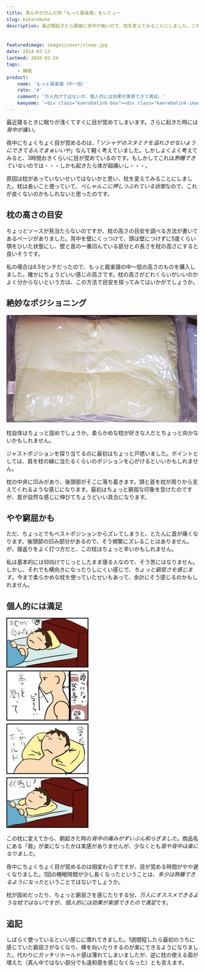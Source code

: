 ```yaml
---
title: 真ん中が凹んだ枕「もっと肩楽寝」をレビュー
slug: katarakune
description: 最近朝起きたら異様に背中が痛いので、枕を変えてみることにしました。この肩楽寝という枕が、頭と首をしっかり支えてくれるおかげか、背中の痛みがずいぶん和らぐようになりました。寝て起きたら背中が痛いなんて人は試してみてはいかがでしょうか。


featuredimage: images/cover/sleep.jpg
date: 2014-03-13
lastmod: 2016-02-24
tags: 
    - 睡眠
product:
    name: 'もっと肩楽寝（中〜低）'
    rate: '4'
    comment: '万人向けではないが、個人的には効果が実感できて満足。'
    kaeyome: '<div class="kaerebalink-box"><div class="kaerebalink-image"><a href="http://www.amazon.co.jp/exec/obidos/ASIN/B00CGGJJBC/illusionspace-22/ref=nosim/" rel="nofollow" target="_blank"><img src="http://ecx.images-amazon.com/images/I/41o6wfbuC4L._SL160_.jpg" style="border: none;" /></a></div><div class="kaerebalink-info"><div class="kaerebalink-name"><a href="http://www.amazon.co.jp/exec/obidos/ASIN/B00CGGJJBC/illusionspace-22/ref=nosim/" rel="nofollow" target="_blank">西川産業 医師がすすめる健康枕 もっと肩楽寝(中~低) クリーム EIA5559200-C EI9200 EIA5559200</a><div class="kaerebalink-powered-date">posted with <a href="http://kaereba.com" rel="nofollow" target="_blank">カエレバ</a></div></div><div class="kaerebalink-detail"> 医師がすすめる枕     </div><div class="kaerebalink-link1"><div class="shoplinkamazon"><a href="http://www.amazon.co.jp/gp/search?keywords=%8C%A8%8Ay%90Q&__mk_ja_JP=%83J%83%5E%83J%83i&tag=illusionspace-22" rel="nofollow" target="_blank" title="アマゾン" >Amazonで購入</a></div><div class="shoplinkrakuten"><a href="http://hb.afl.rakuten.co.jp/hgc/0e95387f.f2aef20d.0e953880.25e412bd/?pc=http%3A%2F%2Fsearch.rakuten.co.jp%2Fsearch%2Fmall%2F%25E8%2582%25A9%25E6%25A5%25BD%25E5%25AF%259D%2F-%2Ff.1-p.1-s.1-sf.0-st.A-v.2%3Fx%3D0%26scid%3Daf_ich_link_urltxt%26m%3Dhttp%3A%2F%2Fm.rakuten.co.jp%2F" rel="nofollow" target="_blank" title="楽天市場" >楽天市場で購入</a></div></div></div><div class="booklink-footer" style="clear: left"></div></div>'
---
```


最近寝るときに眠りが浅くてすぐに目が覚めてしまいます。さらに起きた時には<em>背中が痛い</em>。

夜中にちょくちょく目が覚めるのは、「<em>ソシャゲのスタミナを溢れさせないようにできてるんでまぁいいや</em>」なんて軽く考えていました。しかしよくよく考えてみると、3時間おきくらいに目が覚めているのです。もしかしてこれは<em>熟睡できていない</em>のでは・・・しかも起きたら体が超痛いし・・・。

原因は枕があっていないせいではないかと思い、枕を変えてみることにしました。枕は長いこと使っていて、<em>ぺしゃんこに押しつぶれている状態</em>なので、これが良くないのかもしれないと思ったのです。


## 枕の高さの目安


ちょっとソースが見当たらないのですが、枕の高さの目安を調べる方法が書いてあるページがありました。背中を壁にくっつけて、頭は壁につけずに5度くらい顎をひいた状態にし、壁と首の一番凹んでいる部分との長さを枕の高さにすると良いそうです。

私の場合は6.5センチだったので、もっと肩楽寝の中〜低の高さのものを購入しました。確かにちょうどいい感じの高さです。枕の高さがどれくらいがいいのかよく分からないという方は、この方法で目安を探ってみてはいかがでしょうか。


## 絶妙なポジショニング


![肩楽寝　枕](P3082067.jpg)

枕自体はちょっと固めでしょうか。柔らかめな枕が好きな人だとちょっと向かないかもしれません。

ジャストポジションを探り当てるのに最初はちょっと戸惑いました。ポイントとしては、肩を枕の縁に当たるくらいのポジションを心がけるといいかもしれません。

枕の中央に凹みがあり、後頭部がそこに落ち着きます。頭と首を枕が周りから支えてくれるような感じになります。最初はちょっと窮屈な印象を受けたのですが、首が自然な感じに伸びてちょうどいい具合になります。


## やや窮屈かも


ただ、ちょっとでもベストポジションからズレてしまうと、とたんに首が痛くなります。後頭部の凹み部分があるので、そう頻繁にズレることはありません。が、寝返りをよく打つ方だと、この枕はちょっと辛いかもしれません。

私は基本的には仰向けでじっとしたまま寝る人なので、そう苦にはなりません。しかし、それでも横向きになったりしにくい感じで、<em>ちょっと窮屈さを感じます</em>。今まで柔らかめな枕を使っていたせいもあって、余計にそう感じるのかもしれません。


## 個人的には満足


![肩楽寝4コマ](4d438a2ecd0bcbf5312cbf0893ea9fdf.jpg)

この枕に変えてから、朝起きた時の<em>背中の痛みがずいぶん和らぎました</em>。商品名にある「肩」が楽になったかは実感がありませんが、少なくとも<em>首や背中は楽になりました</em>。

夜中にちょくちょく目が覚めるのは相変わらずですが、目が覚める時間がやや遅くなりました。1回の睡眠時間が少し長くなったということは、<em>多少は熟睡できるようになった</em>ということではないでしょうか。

枕が固めだったり、ちょっと窮屈さを感じたりする分、<em>万人にオススメできるような枕ではない</em>ですが、<em>個人的には効果が実感できたので満足</em>です。


## 追記


しばらく使っているといい感じに慣れてきました。1週間程したら最初のうちに感じていた窮屈さがなくなり、横を向いたりするのが楽にできるようになりました。代わりにガッチリホールド感は薄れてしまいましたが、逆に枕の使える面が増えた（真ん中ではない部分でも違和感を感じなくなった）とも言えます。


  